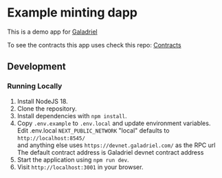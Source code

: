 # Example minting dapp

This is a demo app for [Galadriel](https://galadriel.com) 

To see the contracts this app uses check this repo: [Contracts](https://github.com/galadriel-ai/contracts)

## Development

### Running Locally

1. Install NodeJS 18.
2. Clone the repository.
3. Install dependencies with `npm install`.
4. Copy `.env.example` to `.env.local` and update environment variables.  
Edit .env.local
`NEXT_PUBLIC_NETWORK` "local" defaults to `http://localhost:8545/`  
and anything else uses `https://devnet.galadriel.com/` as the RPC url  
The default contract address is Galadriel devnet contract address
5. Start the application using `npm run dev`.
6. Visit `http://localhost:3001` in your browser.

